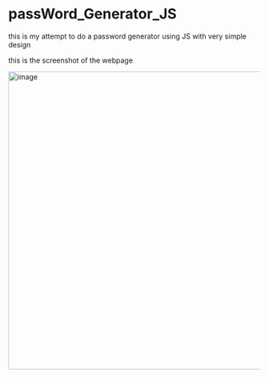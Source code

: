 # passWord_Generator_JS

this is my attempt to do a password generator using JS 
with very simple design 

this is the screenshot of the webpage 



<img width="594" alt="image" src="https://user-images.githubusercontent.com/67274884/178643718-8b67108f-0e9f-469b-9f7a-23abacfb6021.png">
